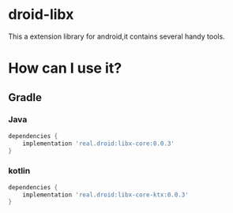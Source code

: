 # droid-libx

This a extension library for android,it contains several handy tools.

# How can I use it?

## Gradle

### Java

``` gradle
dependencies {
    implementation 'real.droid:libx-core:0.0.3'
}
```

### kotlin

``` gradle
dependencies {
    implementation 'real.droid:libx-core-ktx:0.0.3'
}
```
